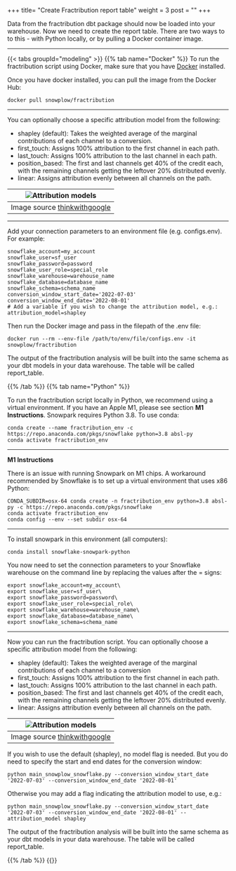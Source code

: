+++
title= "Create Fractribution report table"
weight = 3
post = ""
+++

Data from the fractribution dbt package should now be loaded into your warehouse. Now we need to create the report table. There are two ways to to this - with Python locally, or by pulling a Docker container image. 
***

{{< tabs groupId="modeling" >}}
{{% tab name="Docker" %}}
To run the fractribution script using Docker, make sure that you have [Docker](https://www.docker.com/products/docker-desktop/) installed.

Once you have docker installed, you can pull the image from the Docker Hub:

```
docker pull snowplow/fractribution
```

***
You can optionally choose a specific attribution model from the following:
- shapley (default): Takes the weighted average of the marginal contributions of each channel to a conversion.
- first_touch: Assigns 100% attribution to the first channel in each path.
- last_touch: Assigns 100% attribution to the last channel in each path.
- position_based: The first and last channels get 40% of the credit each, with the remaining
    channels getting the leftover 20% distributed evenly.
- linear: Assigns attribution evenly between all channels on the path.

| ![Attribution models](../images/attribution_model.png?width=70pc) |
|:--:|
| Image source [thinkwithgoogle](https://www.thinkwithgoogle.com/intl/en-ca/marketing-strategies/data-and-measurement/measurement-and-attribution-primer/) |

***
Add your connection parameters to an environment file (e.g. configs.env). For example:
```
snowflake_account=my_account
snowflake_user=sf_user
snowflake_password=password
snowflake_user_role=special_role
snowflake_warehouse=warehouse_name
snowflake_database=database_name
snowflake_schema=schema_name
conversion_window_start_date='2022-07-03'
conversion_window_end_date='2022-08-01'
# Add a variable if you wish to change the attribution model, e.g.:
attribution_model=shapley
```

Then run the Docker image and pass in the filepath of the .env file:

```
docker run --rm --env-file /path/to/env/file/configs.env -it snowplow/fractribution 
```
The output of the fractribution analysis will be built into the same schema as your dbt models in your data warehouse. The table will be called report_table.

{{% /tab %}}
{{% tab name="Python" %}}

To run the fractribution script locally in Python, we recommend using a virtual environment. If you have an Apple M1, please see section **M1 Instructions**.
Snowpark requires Python 3.8. To use conda:

```
conda create --name fractribution_env -c https://repo.anaconda.com/pkgs/snowflake python=3.8 absl-py
conda activate fractribution_env
```
***
**M1 Instructions**

There is an issue with running Snowpark on M1 chips. A workaround recommended by Snowflake is to set up a virtual environment that uses x86 Python:

```
CONDA_SUBDIR=osx-64 conda create -n fractribution_env python=3.8 absl-py -c https://repo.anaconda.com/pkgs/snowflake
conda activate fractribution_env
conda config --env --set subdir osx-64
```
***
To install snowpark in this environment (all computers):

```
conda install snowflake-snowpark-python
```

You now need to set the connection parameters to your Snowflake warehouse on the command line by replacing the values after the = signs:

```
export snowflake_account=my_account\
export snowflake_user=sf_user\
export snowflake_password=password\
export snowflake_user_role=special_role\
export snowflake_warehouse=warehouse_name\
export snowflake_database=database_name\
export snowflake_schema=schema_name
```
***
Now you can run the fractribution script. You can optionally choose a specific attribution model from the following:
- shapley (default): Takes the weighted average of the marginal contributions of each channel to a conversion
- first_touch: Assigns 100% attribution to the first channel in each path.
- last_touch: Assigns 100% attribution to the last channel in each path.
- position_based: The first and last channels get 40% of the credit each, with the remaining
    channels getting the leftover 20% distributed evenly.
- linear: Assigns attribution evenly between all channels on the path.

| ![Attribution models](../images/attribution_model.png?width=70pc) |
|:--:|
| Image source [thinkwithgoogle](https://www.thinkwithgoogle.com/intl/en-ca/marketing-strategies/data-and-measurement/measurement-and-attribution-primer/) |

If you wish to use the default (shapley), no model flag is needed. But you do need to specify the start and end dates for the conversion window:

```
python main_snowplow_snowflake.py --conversion_window_start_date '2022-07-03' --conversion_window_end_date '2022-08-01'
```

Otherwise you may add a flag indicating the attribution model to use, e.g.:

```
python main_snowplow_snowflake.py --conversion_window_start_date '2022-07-03' --conversion_window_end_date '2022-08-01' --attribution_model shapley
```
The output of the fractribution analysis will be built into the same schema as your dbt models in your data warehouse. The table will be called report_table.

{{% /tab %}}
{{</tabs >}}